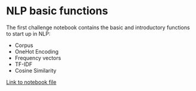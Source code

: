 # NLP basic functions

The first challenge notebook contains the basic and introductory functions to start up in NLP:

- Corpus
- OneHot Encoding
- Frequency vectors
- TF-IDF
- Cosine Similarity

[Link to notebook file](word2vec.ipynb)
